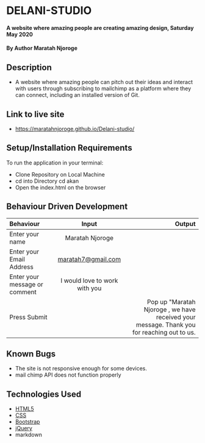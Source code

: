 # DELANI-STUDIO
#### A website where amazing people are creating amazing design, Saturday May 2020
#### By **Author Maratah Njoroge**
## Description
- A website where amazing people can pitch out their ideas and interact with users through subscribing to mailchimp as a platform where they can connect, including an installed version of Git.
## Link to live site
- https://maratahnjoroge.github.io/Delani-studio/
## Setup/Installation Requirements
To run the application in your terminal: 
- Clone Repository on Local Machine 
- cd into Directory  cd akan
- Open the index.html on the browser
## Behaviour Driven Development
| Behaviour      | Input        | Output       |
| :------------- | :----------: | -----------: |
|  Enter your name  |   Maratah Njoroge |     |
| Enter your Email Address  | maratah7@gmail.com |   |
| Enter your message or comment   |  I would love to work with you     |     |
| Press Submit|     |Pop up "Maratah Njoroge , we have received your message. Thank you for reaching out to us.|

## Known Bugs
* The site is not responsive enough for some devices. 
* mail chimp API does not function properly
## Technologies Used
- [HTML5](https://github.com/topics/html5)
- [CSS](https://github.com/topics/css3)
- [Bootstrap](https://github.com/topics/bootstrap)
- [jQuery](https://github.com/topics/javascript)
- markdown